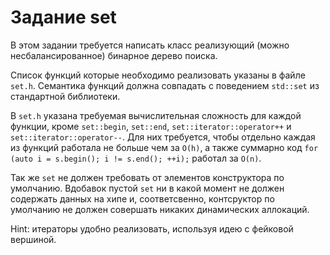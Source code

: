 # Задание set

В этом задании требуется написать класс реализующий (можно несбалансированное)
бинарное дерево поиска.

Список функций которые необходимо реализовать указаны в файле `set.h`.
Семантика функций должна совпадать с поведением `std::set` из стандартной
библиотеки.

В `set.h` указана требуемая вычислительная сложность для каждой функции, кроме
`set::begin`, `set::end`, `set::iterator::operator++` и
`set::iterator::operator--`. Для них требуется, чтобы отдельно каждая из
функций работала не больше чем за `O(h)`, а также суммарно код
`for (auto i = s.begin(); i != s.end(); ++i);` работал за `O(n)`.

Так же `set` не должен требовать от элементов
конструктора по умолчанию. Вдобавок пустой `set` ни в какой
момент не должен содержать данных на хипе и, соответсвенно, 
контсруктор по умолчанию не должен совершать никаких динамических аллокаций.

Hint: итераторы удобно реализовать, используя идею с фейковой вершиной.
